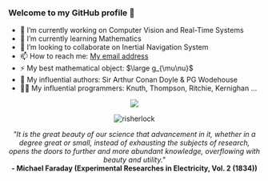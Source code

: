 ### Welcome to my GitHub profile 👋

- 🔭 I’m currently working on Computer Vision and Real-Time Systems
- 🌱 I’m currently learning Mathematics
- 👯 I’m looking to collaborate on Inertial Navigation System 
- 📫 How to reach me: [My email address][email]
- ⚡ My best mathematical object: $\large g_{\mu\nu}$
- 📖 My influential authors: Sir Arthur Conan Doyle & PG Wodehouse
- 👨‍💻 My influential programmers: Knuth, Thompson, Ritchie, Kernighan ...

<p align="center"> 
  <img src="https://github-readme-stats.vercel.app/api/top-langs/?username=risherlock&layout=compact" />
</p>

<p align="center"> 
  <img src="https://komarev.com/ghpvc/?username=risherlock" alt="risherlock" /> 
</p>

<p align="center"><em>"It is the great beauty of our science that advancement in it, whether in a degree great or small, instead of exhausting the subjects of research, opens the doors to further and more abundant knowledge, overflowing with beauty and utility."</em></br>
<b>- Michael Faraday (Experimental Researches in Electricity, Vol. 2 (1834))</b></p>
</br>

[email]: mailto:metrictensor221b@gmail.com
